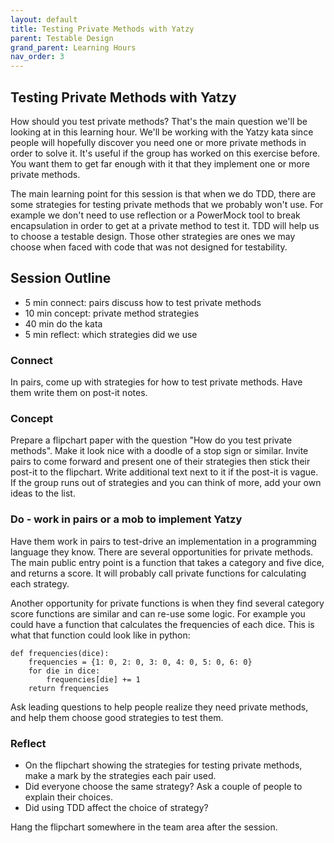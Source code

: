```yaml
---
layout: default
title: Testing Private Methods with Yatzy
parent: Testable Design
grand_parent: Learning Hours
nav_order: 3
---
```


Testing Private Methods with Yatzy
------------------------------------

How should you test private methods? That's the main question we'll be looking at in this learning hour. We'll be working with the Yatzy kata since people will hopefully discover you need one or more private methods in order to solve it. It's useful if the group has worked on this exercise before. You want them to get far enough with it that they implement one or more private methods.

The main learning point for this session is that when we do TDD, there are some strategies for testing private methods that we probably won't use. For example we don't need to use reflection or a PowerMock tool to break encapsulation in order to get at a private method to test it. TDD will help us to choose a testable design. Those other strategies are ones we may choose when faced with code that was not designed for testability.

## Session Outline
 
* 5 min connect: pairs discuss how to test private methods  
* 10 min concept: private method strategies   
* 40 min do the kata 
* 5 min reflect: which strategies did we use 

### Connect
In pairs, come up with strategies for how to test private methods. Have them write them on post-it notes.

### Concept
Prepare a flipchart paper with the question "How do you test private methods". Make it look nice with a doodle of a stop sign or similar.
Invite pairs to come forward and present one of their strategies then stick their post-it to the flipchart. Write additional text next to it if the post-it is vague. If the group runs out of strategies and you can think of more, add your own ideas to the list.

### Do - work in pairs or a mob to implement Yatzy
Have them work in pairs to test-drive an implementation in a programming language they know. There are several opportunities for private methods. The main public entry point is a function that takes a category and five dice, and returns a score. It will probably call private functions for calculating each strategy.

Another opportunity for private functions is when they find several category score functions are similar and can re-use some logic. For example you could have a function that calculates the frequencies of each dice. This is what that function could look like in python:

	def frequencies(dice):
		frequencies = {1: 0, 2: 0, 3: 0, 4: 0, 5: 0, 6: 0}
		for die in dice:
			frequencies[die] += 1
		return frequencies
 
Ask leading questions to help people realize they need private methods, and help them choose good strategies to test them.

### Reflect
- On the flipchart showing the strategies for testing private methods, make a mark by the strategies each pair used.
- Did everyone choose the same strategy? Ask a couple of people to explain their choices.
- Did using TDD affect the choice of strategy?

Hang the flipchart somewhere in the team area after the session.

